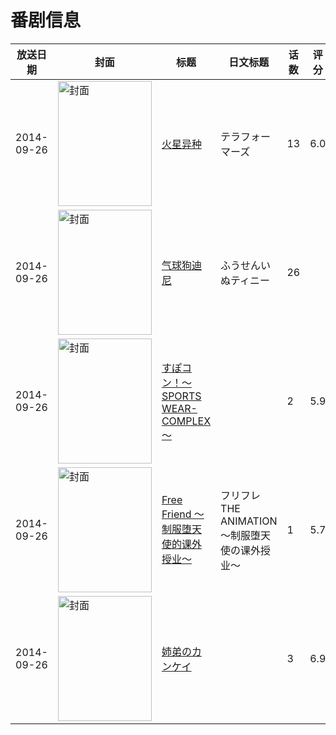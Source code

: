 # 番剧信息

|放送日期|封面|标题|日文标题|话数|评分|评分人数|
|---|---|---|---|---|---|---|
|2014-09-26|<img src="https://lain.bgm.tv/pic/cover/c/84/b4/96787_PPW53.jpg" alt="封面" style="width:150px;height:200px;object-fit:cover;">|[火星异种](https://bangumi.tv/subject/96787)|テラフォーマーズ|13|6.0|1376人评分|
|2014-09-26|<img src="https://lain.bgm.tv/pic/cover/c/5d/3b/99092_G1Zex.jpg" alt="封面" style="width:150px;height:200px;object-fit:cover;">|[气球狗迪尼](https://bangumi.tv/subject/99092)|ふうせんいぬティニー|26|||
|2014-09-26|<img src="https://bangumi.tv/img/no_icon_subject.png" alt="封面" style="width:150px;height:200px;object-fit:cover;">|[すぽコン！～SPORTS WEAR-COMPLEX～](https://bangumi.tv/subject/112943)||2|5.9|261人评分|
|2014-09-26|<img src="https://bangumi.tv/img/no_icon_subject.png" alt="封面" style="width:150px;height:200px;object-fit:cover;">|[Free Friend ～制服堕天使的课外授业～](https://bangumi.tv/subject/112944)|フリフレ THE ANIMATION ～制服堕天使の课外授业～|1|5.7|255人评分|
|2014-09-26|<img src="https://bangumi.tv/img/no_icon_subject.png" alt="封面" style="width:150px;height:200px;object-fit:cover;">|[姉弟のカンケイ](https://bangumi.tv/subject/128257)||3|6.9|551人评分|
